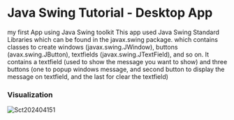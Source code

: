 # Java Swing Tutorial - Desktop App
my first App using Java Swing toolkit 
This app used Java Swing Standard Libraries which can be found in the javax.swing package. which contains classes to create windows (javax.swing.JWindow), buttons (avax.swing.JButton), textfields (javax.swing.JTextField), and so on.
It contains a textfield (used to show the message you want to show) and three buttons (one to popup windows message, and second button to display the message on textfield, and the last for clear the textfield) 

### Visualization
![Sct202404151](https://github.com/AbikoAzh/Java-Swing-Tutorial-First-App/assets/165510364/0e3a4864-9bc5-4862-97ce-ec1e6010f588)
